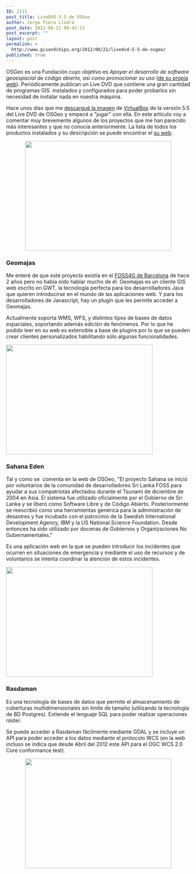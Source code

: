 ```yaml
---
ID: 2111
post_title: LiveDVD 5.5 de OSGeo
author: Jorge Piera Llodrá
post_date: 2012-08-21 09:42:13
post_excerpt: ""
layout: post
permalink: >
  http://www.gisandchips.org/2012/08/21/livedvd-5-5-de-osgeo/
published: true
---
```

OSGeo es una Fundación cuyo objetivo es <em>Apoyar el desarrollo de software geoespacial de código abierto, así como promocionar su uso</em> (<a href="http://wiki.osgeo.org/wiki/Cap%C3%ADtulo_Local_de_la_comunidad_hispanohablante">de su propia web</a>). Periódicamente publican un Live DVD que contiene una gran cantidad de programas GIS  instalados y configurados para poder probarlos sin necesidad de instalar nada en nuestra máquina.

Hace unos días que me <a href="http://live.osgeo.org/en/download.html">descargué la imagen</a> de <a href="https://www.virtualbox.org/">VirtualBox</a> de la versión 5.5 del Live DVD de OSGeo y empecé a "jugar" con ella. En este artículo voy a comentar muy brevemente algunos de los proyectos que me han parecido más interesantes y que no conocía anteriormente. La lista de todos los productos instalados y su descripción se puede encontrar el <a href="http://live.osgeo.org/es/overview/overview.html">su web</a>.
<p style="text-align: center"><img class="aligncenter size-full wp-image-2113" src="http://www.gisandchips.org/wp-content//osgeo.jpg" alt="" width="400" height="300" /></p>

<h3><!--more--></h3>
<h3>Geomajas</h3>
Me enteré de que este proyecto existía en el <a href="http://2010.foss4g.org/">FOSS4G de Barcelona</a> de hace 2 años pero no había oído hablar mucho de él. Geomajas es un cliente GIS web escrito en GWT, la tecnología perfecta para los desarrolladores Java que quieren introducirse en el mundo de las aplicaciones web. Y para los desarrolladores de Javascript, hay un plugin que les permite acceder a Geomajas.

Actualmente soporta WMS, WFS, y distintos tipos de bases de datos espaciales, soportando además edición de fenómenos. Por lo que he podido leer en su web es extensible a base de plugins por lo que se pueden crear clientes personalizados habilitando sólo algunas funcionalidades.

<img class="aligncenter size-full wp-image-2126" src="http://www.gisandchips.org/wp-content//geomajas1.png" alt="" width="400" height="300" />
<h3>Sahana Eden</h3>
Tal y como se  comenta en la web de OSGeo, "El proyecto Sahana se inició por voluntarios de la comunidad de desarrolladores Sri Lanka FOSS para ayudar a sus compatriotas afectados durante el Tsunami de diciembre de 2004 en Asia. El sistema fue utilizado oficialmente por el Gobierno de Sri Lanka y se liberó como Software Libre y de Código Abierto. Posteriormente se reescribió como una herramientas genérica para la administración de desastres y fue incubado con el patrocinio de la Swedish International Development Agency, IBM y la US National Science Foundation. Desde entonces ha sido utilizado por docenas de Gobiernos y Organizaciones No Gubernamentales."

Es una aplicación web en la que se pueden introducir los incidentes que ocurren en situaciones de emergencia y mediante el uso de recursos y de voluntarios se intenta coordinar la atención de estos incidentes.

<img class="aligncenter size-full wp-image-2124" src="http://www.gisandchips.org/wp-content//shane.png" alt="" width="400" height="300" />
<h3>Rasdaman</h3>
Es una tecnología de bases de datos que permite el almacenamiento de coberturas multidimensionales sin límite de tamaño (utilizando la tecnología de BD Postgres). Extiende el lenguaje SQL para poder realizar operaciones ráster.

Se puede acceder a Rasdaman fácilmente mediante GDAL y se incluye un API para poder acceder a los datos mediante el protocolo WCS (en la web incluso se indica que desde Abril del 2012 este API para el OGC WCS 2.0 Core conformance test).
<p style="text-align: center"><img src="http://www.gisandchips.org/wp-content//rasdaman.png" alt="" width="400" height="300" /></p>